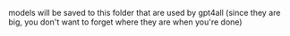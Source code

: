models will be saved to this folder that are used by gpt4all (since they are big, you don't want to forget where they are when you're done)
